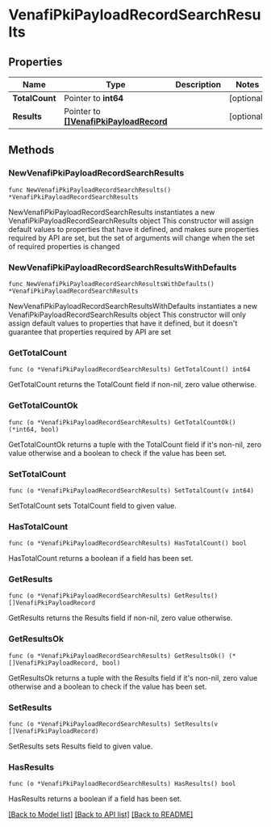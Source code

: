 # VenafiPkiPayloadRecordSearchResults

## Properties

Name | Type | Description | Notes
------------ | ------------- | ------------- | -------------
**TotalCount** | Pointer to **int64** |  | [optional] 
**Results** | Pointer to [**[]VenafiPkiPayloadRecord**](VenafiPkiPayloadRecord.md) |  | [optional] 

## Methods

### NewVenafiPkiPayloadRecordSearchResults

`func NewVenafiPkiPayloadRecordSearchResults() *VenafiPkiPayloadRecordSearchResults`

NewVenafiPkiPayloadRecordSearchResults instantiates a new VenafiPkiPayloadRecordSearchResults object
This constructor will assign default values to properties that have it defined,
and makes sure properties required by API are set, but the set of arguments
will change when the set of required properties is changed

### NewVenafiPkiPayloadRecordSearchResultsWithDefaults

`func NewVenafiPkiPayloadRecordSearchResultsWithDefaults() *VenafiPkiPayloadRecordSearchResults`

NewVenafiPkiPayloadRecordSearchResultsWithDefaults instantiates a new VenafiPkiPayloadRecordSearchResults object
This constructor will only assign default values to properties that have it defined,
but it doesn't guarantee that properties required by API are set

### GetTotalCount

`func (o *VenafiPkiPayloadRecordSearchResults) GetTotalCount() int64`

GetTotalCount returns the TotalCount field if non-nil, zero value otherwise.

### GetTotalCountOk

`func (o *VenafiPkiPayloadRecordSearchResults) GetTotalCountOk() (*int64, bool)`

GetTotalCountOk returns a tuple with the TotalCount field if it's non-nil, zero value otherwise
and a boolean to check if the value has been set.

### SetTotalCount

`func (o *VenafiPkiPayloadRecordSearchResults) SetTotalCount(v int64)`

SetTotalCount sets TotalCount field to given value.

### HasTotalCount

`func (o *VenafiPkiPayloadRecordSearchResults) HasTotalCount() bool`

HasTotalCount returns a boolean if a field has been set.

### GetResults

`func (o *VenafiPkiPayloadRecordSearchResults) GetResults() []VenafiPkiPayloadRecord`

GetResults returns the Results field if non-nil, zero value otherwise.

### GetResultsOk

`func (o *VenafiPkiPayloadRecordSearchResults) GetResultsOk() (*[]VenafiPkiPayloadRecord, bool)`

GetResultsOk returns a tuple with the Results field if it's non-nil, zero value otherwise
and a boolean to check if the value has been set.

### SetResults

`func (o *VenafiPkiPayloadRecordSearchResults) SetResults(v []VenafiPkiPayloadRecord)`

SetResults sets Results field to given value.

### HasResults

`func (o *VenafiPkiPayloadRecordSearchResults) HasResults() bool`

HasResults returns a boolean if a field has been set.


[[Back to Model list]](../README.md#documentation-for-models) [[Back to API list]](../README.md#documentation-for-api-endpoints) [[Back to README]](../README.md)


